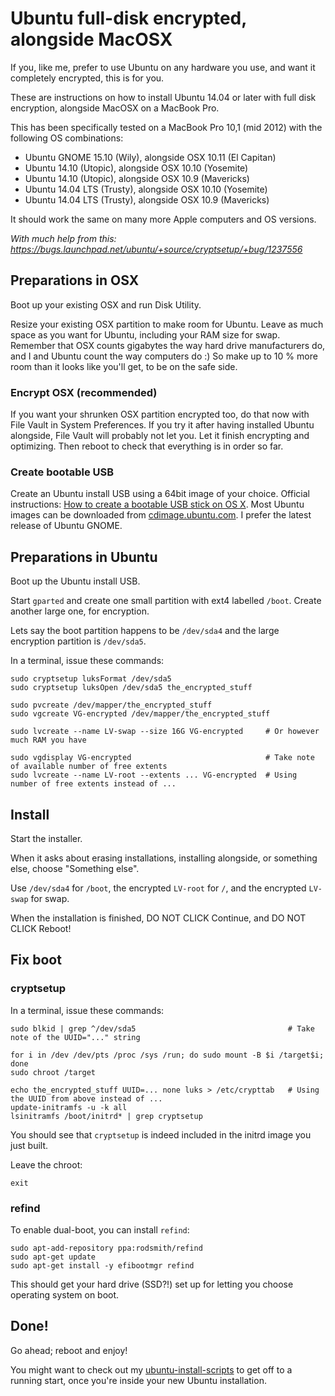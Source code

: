 # Ubuntu full-disk encrypted, alongside MacOSX

If you, like me, prefer to use Ubuntu on any hardware you use, and want it completely encrypted, this is for you.

These are instructions on how to install Ubuntu 14.04 or later with full disk encryption, alongside MacOSX on a MacBook Pro.

This has been specifically tested on a MacBook Pro 10,1 (mid 2012) with the following OS combinations:

  * Ubuntu GNOME 15.10 (Wily), alongside OSX 10.11 (El Capitan)
  * Ubuntu 14.10 (Utopic), alongside OSX 10.10 (Yosemite)
  * Ubuntu 14.10 (Utopic), alongside OSX 10.9 (Mavericks)
  * Ubuntu 14.04 LTS (Trusty), alongside OSX 10.10 (Yosemite)
  * Ubuntu 14.04 LTS (Trusty), alongside OSX 10.9 (Mavericks)
 
It should work the same on many more Apple computers and OS versions.

_With much help from this: https://bugs.launchpad.net/ubuntu/+source/cryptsetup/+bug/1237556_


## Preparations in OSX

Boot up your existing OSX and run Disk Utility.

Resize your existing OSX partition to make room for Ubuntu. Leave as much space as you want for Ubuntu, including your RAM size for swap. Remember that OSX counts gigabytes the way hard drive manufacturers do, and I and Ubuntu count the way computers do :) So make up to 10 % more room than it looks like you'll get, to be on the safe side.

### Encrypt OSX (recommended)

If you want your shrunken OSX partition encrypted too, do that now with File Vault in System Preferences. If you try it after having installed Ubuntu alongside, File Vault will probably not let you. Let it finish encrypting and optimizing. Then reboot to check that everything is in order so far.

### Create bootable USB

Create an Ubuntu install USB using a 64bit image of your choice. Official instructions: [How to create a bootable USB stick on OS X](http://www.ubuntu.com/download/desktop/create-a-usb-stick-on-mac-osx). Most Ubuntu images can be downloaded from [cdimage.ubuntu.com](http://cdimage.ubuntu.com/). I prefer the latest release of Ubuntu GNOME.

## Preparations in Ubuntu

Boot up the Ubuntu install USB.

Start `gparted` and create one small partition with ext4 labelled `/boot`. Create another large one, for encryption.

Lets say the boot partition happens to be `/dev/sda4` and the large encryption partition is `/dev/sda5`.

In a terminal, issue these commands:

    sudo cryptsetup luksFormat /dev/sda5
    sudo cryptsetup luksOpen /dev/sda5 the_encrypted_stuff

    sudo pvcreate /dev/mapper/the_encrypted_stuff
    sudo vgcreate VG-encrypted /dev/mapper/the_encrypted_stuff

    sudo lvcreate --name LV-swap --size 16G VG-encrypted     # Or however much RAM you have

    sudo vgdisplay VG-encrypted                              # Take note of available number of free extents
    sudo lvcreate --name LV-root --extents ... VG-encrypted  # Using number of free extents instead of ...


## Install

Start the installer.

When it asks about erasing installations, installing alongside, or something else, choose "Something else".

Use `/dev/sda4` for `/boot`, the encrypted `LV-root` for `/`, and the encrypted `LV-swap` for swap.

When the installation is finished, DO NOT CLICK Continue, and DO NOT CLICK Reboot!


## Fix boot

### cryptsetup

In a terminal, issue these commands:

    sudo blkid | grep ^/dev/sda5                                  # Take note of the UUID="..." string

    for i in /dev /dev/pts /proc /sys /run; do sudo mount -B $i /target$i; done
    sudo chroot /target

    echo the_encrypted_stuff UUID=... none luks > /etc/crypttab   # Using the UUID from above instead of ...
    update-initramfs -u -k all
    lsinitramfs /boot/initrd* | grep cryptsetup

You should see that `cryptsetup` is indeed included in the initrd image you just built.

Leave the chroot:

    exit

### refind

To enable dual-boot, you can install `refind`:

	sudo apt-add-repository ppa:rodsmith/refind
	sudo apt-get update
	sudo apt-get install -y efibootmgr refind
	
This should get your hard drive (SSD?!) set up for letting you choose operating system on boot.

## Done!

Go ahead; reboot and enjoy!

You might want to check out my [ubuntu-install-scripts](https://github.com/hugojosefson/ubuntu-install-scripts) to get off to a running start, once you're inside your new Ubuntu installation.
